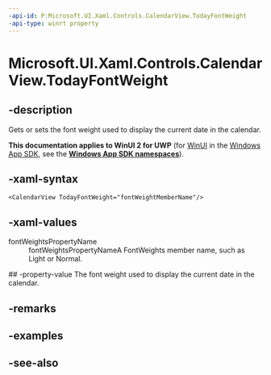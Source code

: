 ```yaml
---
-api-id: P:Microsoft.UI.Xaml.Controls.CalendarView.TodayFontWeight
-api-type: winrt property
---
```


<!-- Property syntax
public Windows.UI.Text.FontWeight TodayFontWeight { get;  set; }
-->

# Microsoft.UI.Xaml.Controls.CalendarView.TodayFontWeight

## -description
Gets or sets the font weight used to display the current date in the calendar.

**This documentation applies to WinUI 2 for UWP** (for [WinUI](/windows/apps/winui/winui3/) in the [Windows App SDK](/windows/apps/windows-app-sdk/), see the **[Windows App SDK namespaces](/windows/windows-app-sdk/api/winrt/)**).

## -xaml-syntax
```xaml
<CalendarView TodayFontWeight="fontWeightMemberName"/>
```


## -xaml-values
<dl><dt>fontWeightsPropertyName</dt><dd>fontWeightsPropertyNameA FontWeights member name, such as Light or Normal.</dd>
</dl>
## -property-value
The font weight used to display the current date in the calendar.

## -remarks

## -examples

## -see-also
